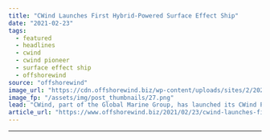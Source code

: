 ```yaml
---
title: "CWind Launches First Hybrid-Powered Surface Effect Ship"
date: "2021-02-23"
tags: 
  - featured
  - headlines
  - cwind
  - cwind pioneer
  - surface effect ship
  - offshorewind
source: "offshorewind"
image_url: "https://cdn.offshorewind.biz/wp-content/uploads/sites/2/2021/02/23112005/CWind-Pioneer-SES.png"
image_fp: "/assets/img/post_thumbnails/27.png"
lead: "CWind, part of the Global Marine Group, has launched its CWind Poineer vessel, the"
article_url: "https://www.offshorewind.biz/2021/02/23/cwind-launches-first-hybrid-powered-surface-effect-ship/"
---
```


---
